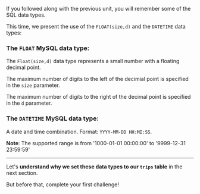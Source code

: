 If you followed along with the previous unit, you will remember some of the SQL data types.

This time, we present the use of the `FLOAT(size,d)` and the `DATETIME` data types:

### The `FLOAT` MySQL data type: 

The `Float(size,d)` data type represents a small number with a floating decimal point.

The maximum number of digits to the left of the decimial point is specified in the `size` parameter.

The maximum number of digits to the right of the decimal point is specified in the `d` parameter.

### The `DATETIME` MySQL data type:

A date and time combination. Format: `YYYY-MM-DD HH:MI:SS`.

__Note__: The supported range is from '1000-01-01 00:00:00' to '9999-12-31 23:59:59'

---

Let's __understand why we set these data types to our `trips` table__ in the next section.

But before that, complete your first challenge!